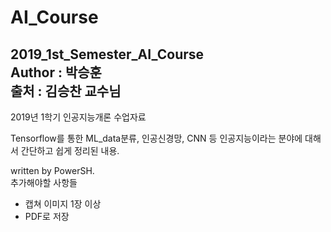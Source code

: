 # AI_Course
2019_1st_Semester_AI_Course<br>
Author : 박승훈<br>
출처 : 김승찬 교수님
---------------
2019년 1학기 인공지능개론 수업자료

Tensorflow를 통한 ML_data분류, 인공신경망, CNN 등 인공지능이라는 분야에 대해서 간단하고 쉽게 정리된 내용.

written by PowerSH.
<br>
추가해야할 사항들
* 캡쳐 이미지 1장 이상
* PDF로 저장

